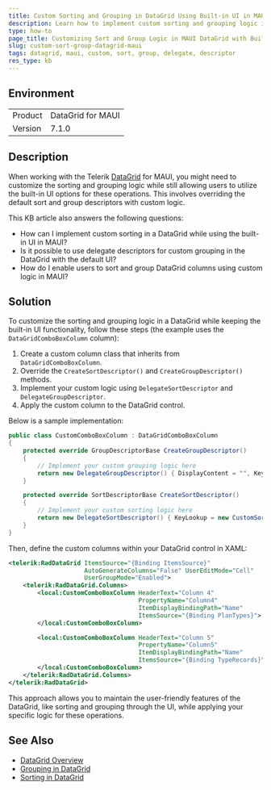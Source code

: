 ```yaml
---
title: Custom Sorting and Grouping in DataGrid Using Built-in UI in MAUI
description: Learn how to implement custom sorting and grouping logic in a Telerik DataGrid for MAUI while utilizing the built-in user interface options.
type: how-to
page_title: Customizing Sort and Group Logic in MAUI DataGrid with Built-in UI Features
slug: custom-sort-group-datagrid-maui
tags: datagrid, maui, custom, sort, group, delegate, descriptor
res_type: kb
---
```


## Environment

<table>
<tbody>
<tr>
<td>Product</td>
<td>DataGrid for MAUI</td>
</tr>
<tr>
<td>Version</td>
<td>7.1.0</td>
</tr>
</tbody>
</table>

## Description

When working with the Telerik [DataGrid](https://docs.telerik.com/devtools/maui/controls/datagrid/overview) for MAUI, you might need to customize the sorting and grouping logic while still allowing users to utilize the built-in UI options for these operations. This involves overriding the default sort and group descriptors with custom logic.

This KB article also answers the following questions:
- How can I implement custom sorting in a DataGrid while using the built-in UI in MAUI?
- Is it possible to use delegate descriptors for custom grouping in the DataGrid with the default UI?
- How do I enable users to sort and group DataGrid columns using custom logic in MAUI?

## Solution

To customize the sorting and grouping logic in a DataGrid while keeping the built-in UI functionality, follow these steps (the example uses the `DataGridComboBoxColumn` column):

1. Create a custom column class that inherits from `DataGridComboBoxColumn`.
2. Override the `CreateSortDescriptor()` and `CreateGroupDescriptor()` methods.
3. Implement your custom logic using `DelegateSortDescriptor` and `DelegateGroupDescriptor`.
4. Apply the custom column to the DataGrid control.

Below is a sample implementation:

```csharp
public class CustomComboBoxColumn : DataGridComboBoxColumn
{
    protected override GroupDescriptorBase CreateGroupDescriptor()
    {
        // Implement your custom grouping logic here
        return new DelegateGroupDescriptor() { DisplayContent = "", KeyLookup = new CustomIKeyLookup() };
    }

    protected override SortDescriptorBase CreateSortDescriptor()
    {
        // Implement your custom sorting logic here
        return new DelegateSortDescriptor() { KeyLookup = new CustomSortKeyLookup(), Comparer = new CustomComparer() };
    }
}
```

Then, define the custom columns within your DataGrid control in XAML:

```xml
<telerik:RadDataGrid ItemsSource="{Binding ItemsSource}"
                     AutoGenerateColumns="False" UserEditMode="Cell"
                     UserGroupMode="Enabled">
    <telerik:RadDataGrid.Columns>
        <local:CustomComboBoxColumn HeaderText="Column 4"
                                    PropertyName="Column4"
                                    ItemDisplayBindingPath="Name"
                                    ItemsSource="{Binding PlanTypes}">
        </local:CustomComboBoxColumn>

        <local:CustomComboBoxColumn HeaderText="Column 5"
                                    PropertyName="Column5"
                                    ItemDisplayBindingPath="Name"
                                    ItemsSource="{Binding TypeRecords}">
        </local:CustomComboBoxColumn>
    </telerik:RadDataGrid.Columns>
</telerik:RadDataGrid>
```

This approach allows you to maintain the user-friendly features of the DataGrid, like sorting and grouping through the UI, while applying your specific logic for these operations.

## See Also

- [DataGrid Overview](https://docs.telerik.com/devtools/maui/controls/datagrid/overview)
- [Grouping in DataGrid](https://docs.telerik.com/devtools/maui/controls/datagrid/grouping/delegate-group-descriptor)
- [Sorting in DataGrid](https://docs.telerik.com/devtools/maui/controls/datagrid/sorting#delegate-sort-descriptor)
